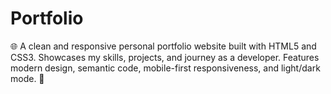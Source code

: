 # Portfolio
🌐 A clean and responsive personal portfolio website built with HTML5 and CSS3. Showcases my skills, projects, and journey as a developer. Features modern design, semantic code, mobile-first responsiveness, and light/dark mode. 🚀
